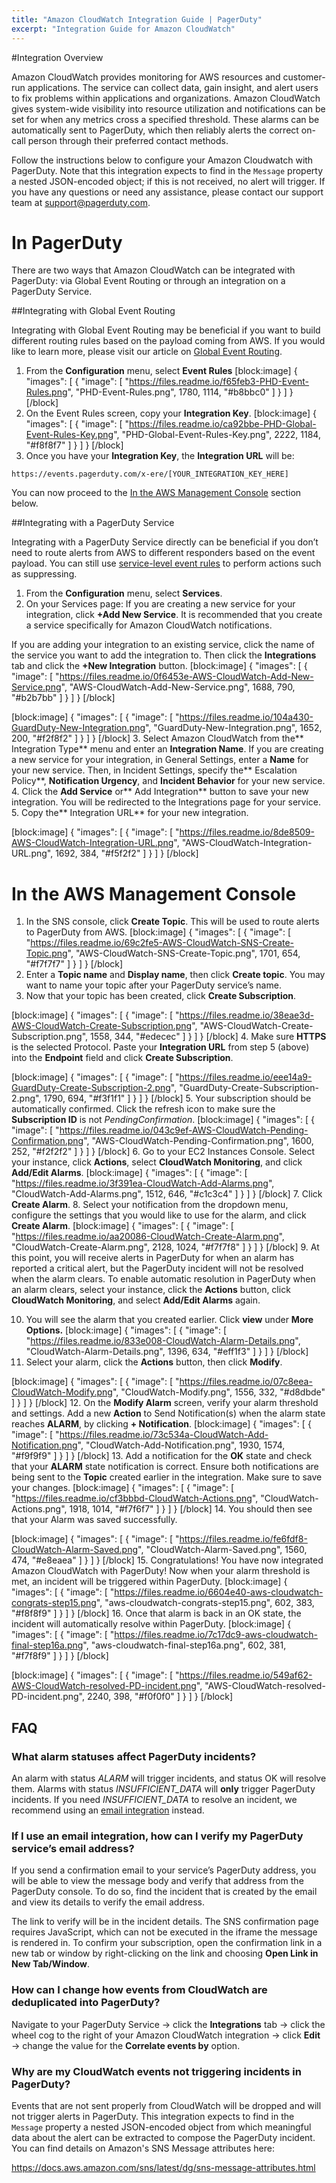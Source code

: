 ```yaml
---
title: "Amazon CloudWatch Integration Guide | PagerDuty"
excerpt: "Integration Guide for Amazon CloudWatch"
---
```

#Integration Overview 

Amazon CloudWatch provides monitoring for AWS resources and customer-run applications. The service can collect data, gain insight, and alert users to fix problems within applications and organizations. Amazon CloudWatch gives system-wide visibility into resource utilization and notifications can be set for when any metrics cross a specified threshold. These alarms can be automatically sent to PagerDuty, which then reliably alerts the correct on-call person through their preferred contact methods.

Follow the instructions below to configure your Amazon Cloudwatch with PagerDuty. Note that this integration expects to find in the `Message` property a nested JSON-encoded object; if this is not received, no alert will trigger. If you have any questions or need any assistance, please contact our support team at <a href="mailto:support@pagerduty.com">support@pagerduty.com</a>.

# In PagerDuty 

There are two ways that Amazon CloudWatch can be integrated with PagerDuty: via Global Event Routing or through an integration on a PagerDuty Service.

##Integrating with Global Event Routing

Integrating with Global Event Routing may be beneficial if you want to build different routing rules based on the payload coming from AWS. If you would like to learn more, please visit our article on [Global Event Routing](https://support.pagerduty.com/docs/global-event-routing). 

1. From the **Configuration** menu, select **Event Rules**
[block:image]
{
  "images": [
    {
      "image": [
        "https://files.readme.io/f65feb3-PHD-Event-Rules.png",
        "PHD-Event-Rules.png",
        1780,
        1114,
        "#b8bbc0"
      ]
    }
  ]
}
[/block]
2. On the Event Rules screen, copy your **Integration Key**.
[block:image]
{
  "images": [
    {
      "image": [
        "https://files.readme.io/ca92bbe-PHD-Global-Event-Rules-Key.png",
        "PHD-Global-Event-Rules-Key.png",
        2222,
        1184,
        "#f8f8f7"
      ]
    }
  ]
}
[/block]
3. Once you have your **Integration Key**, the **Integration URL** will be:

`https://events.pagerduty.com/x-ere/[YOUR_INTEGRATION_KEY_HERE]`

You can now proceed to the [In the AWS Management Console](https://support.pagerduty.com/v1/docs/aws-cloudwatch-integration-guide#section-in-the-aws-management-console) section below. 

##Integrating with a PagerDuty Service

Integrating with a PagerDuty Service directly can be beneficial if you don’t need to route alerts from AWS to different responders based on the event payload. You can still use [service-level event rules](https://support.pagerduty.com/docs/event-management#section-configure-event-rules-for-a-service) to perform actions such as suppressing.

1. From the **Configuration** menu, select **Services**.
2. On your Services page: If you are creating a new service for your integration, click **+Add New Service**. It is recommended that you create a service specifically for Amazon CloudWatch notifications.

If you are adding your integration to an existing service, click the name of the service you want to add the integration to. Then click the **Integrations** tab and click the **+New Integration** button.
[block:image]
{
  "images": [
    {
      "image": [
        "https://files.readme.io/0f6453e-AWS-CloudWatch-Add-New-Service.png",
        "AWS-CloudWatch-Add-New-Service.png",
        1688,
        790,
        "#b2b7bb"
      ]
    }
  ]
}
[/block]

[block:image]
{
  "images": [
    {
      "image": [
        "https://files.readme.io/104a430-GuardDuty-New-Integration.png",
        "GuardDuty-New-Integration.png",
        1652,
        200,
        "#f2f8f2"
      ]
    }
  ]
}
[/block]
3. Select Amazon CloudWatch from the** Integration Type** menu and enter an **Integration Name**.
If you are creating a new service for your integration, in General Settings, enter a **Name** for your new service. Then, in Incident Settings, specify the** Escalation Policy**, **Notification Urgency**, and **Incident Behavior** for your new service.
4. Click the **Add Service** or** Add Integration** button to save your new integration. You will be redirected to the Integrations page for your service.
5. Copy the** Integration URL** for your new integration.

[block:image]
{
  "images": [
    {
      "image": [
        "https://files.readme.io/8de8509-AWS-CloudWatch-Integration-URL.png",
        "AWS-CloudWatch-Integration-URL.png",
        1692,
        384,
        "#f5f2f2"
      ]
    }
  ]
}
[/block]
# In the AWS Management Console

1. In the SNS console, click **Create Topic**. This will be used to route alerts to PagerDuty from AWS.
[block:image]
{
  "images": [
    {
      "image": [
        "https://files.readme.io/69c2fe5-AWS-CloudWatch-SNS-Create-Topic.png",
        "AWS-CloudWatch-SNS-Create-Topic.png",
        1701,
        654,
        "#f7f7f7"
      ]
    }
  ]
}
[/block]
2. Enter a **Topic name** and **Display name**, then click **Create topic**. You may want to name your topic after your PagerDuty service’s name.
3. Now that your topic has been created, click **Create Subscription**.

[block:image]
{
  "images": [
    {
      "image": [
        "https://files.readme.io/38eae3d-AWS-CloudWatch-Create-Subscription.png",
        "AWS-CloudWatch-Create-Subscription.png",
        1558,
        344,
        "#edecec"
      ]
    }
  ]
}
[/block]
4. Make sure **HTTPS** is the selected Protocol. Paste your **Integration URL** from step 5 (above) into the **Endpoint** field and click **Create Subscription**.

[block:image]
{
  "images": [
    {
      "image": [
        "https://files.readme.io/eee14a9-GuardDuty-Create-Subscription-2.png",
        "GuardDuty-Create-Subscription-2.png",
        1790,
        694,
        "#f3f1f1"
      ]
    }
  ]
}
[/block]
5. Your subscription should be automatically confirmed. Click the refresh icon to make sure the **Subscription ID** is not *PendingConfirmation*.
[block:image]
{
  "images": [
    {
      "image": [
        "https://files.readme.io/043c9ef-AWS-CloudWatch-Pending-Confirmation.png",
        "AWS-CloudWatch-Pending-Confirmation.png",
        1600,
        252,
        "#f2f2f2"
      ]
    }
  ]
}
[/block]
6. Go to your EC2 Instances Console.  Select your instance, click **Actions**, select **CloudWatch Monitoring**, and click **Add/Edit Alarms**.
[block:image]
{
  "images": [
    {
      "image": [
        "https://files.readme.io/3f391ea-CloudWatch-Add-Alarms.png",
        "CloudWatch-Add-Alarms.png",
        1512,
        646,
        "#c1c3c4"
      ]
    }
  ]
}
[/block]
7. Click **Create Alarm**.
8. Select your notification from the dropdown menu, configure the settings that you would like to use for the alarm, and click **Create Alarm**.
[block:image]
{
  "images": [
    {
      "image": [
        "https://files.readme.io/aa20086-CloudWatch-Create-Alarm.png",
        "CloudWatch-Create-Alarm.png",
        2128,
        1024,
        "#f7f7f8"
      ]
    }
  ]
}
[/block]
9. At this point, you will receive alerts in PagerDuty for when an alarm has reported a critical alert, but the PagerDuty incident will not be resolved when the alarm clears. To enable automatic resolution in PagerDuty when an alarm clears, select your instance, click the **Actions** button, click **CloudWatch Monitoring**, and select **Add/Edit Alarms** again.

10. You will see the alarm that you created earlier. Click **view** under **More Options.** 
[block:image]
{
  "images": [
    {
      "image": [
        "https://files.readme.io/833e008-CloudWatch-Alarm-Details.png",
        "CloudWatch-Alarm-Details.png",
        1396,
        634,
        "#eff1f3"
      ]
    }
  ]
}
[/block]
11. Select your alarm, click the **Actions** button, then click **Modify**.

[block:image]
{
  "images": [
    {
      "image": [
        "https://files.readme.io/07c8eea-CloudWatch-Modify.png",
        "CloudWatch-Modify.png",
        1556,
        332,
        "#d8dbde"
      ]
    }
  ]
}
[/block]
12. On the **Modify Alarm** screen, verify your alarm threshold and settings. Add a new **Action** to Send Notification(s) when the alarm state reaches **ALARM**, by clicking **+ Notification**.
[block:image]
{
  "images": [
    {
      "image": [
        "https://files.readme.io/73c534a-CloudWatch-Add-Notification.png",
        "CloudWatch-Add-Notification.png",
        1930,
        1574,
        "#f9f9f9"
      ]
    }
  ]
}
[/block]
13. Add a notification for the **OK** state and check that your **ALARM** state notification is correct. Ensure both notifications are being sent to the **Topic** created earlier in the integration. Make sure to save your changes.
[block:image]
{
  "images": [
    {
      "image": [
        "https://files.readme.io/cf3bbbd-CloudWatch-Actions.png",
        "CloudWatch-Actions.png",
        1918,
        1014,
        "#f7f6f7"
      ]
    }
  ]
}
[/block]
14. You should then see that your Alarm was saved successfully.

[block:image]
{
  "images": [
    {
      "image": [
        "https://files.readme.io/fe6fdf8-CloudWatch-Alarm-Saved.png",
        "CloudWatch-Alarm-Saved.png",
        1560,
        474,
        "#e8eaea"
      ]
    }
  ]
}
[/block]
15. Congratulations! You have now integrated Amazon CloudWatch with PagerDuty! Now when your alarm threshold is met, an incident will be triggered within PagerDuty.
[block:image]
{
  "images": [
    {
      "image": [
        "https://files.readme.io/6604e40-aws-cloudwatch-congrats-step15.png",
        "aws-cloudwatch-congrats-step15.png",
        602,
        383,
        "#f8f8f9"
      ]
    }
  ]
}
[/block]
16. Once that alarm is back in an OK state, the incident will automatically resolve within PagerDuty.
[block:image]
{
  "images": [
    {
      "image": [
        "https://files.readme.io/7c17dc9-aws-cloudwatch-final-step16a.png",
        "aws-cloudwatch-final-step16a.png",
        602,
        381,
        "#f7f8f9"
      ]
    }
  ]
}
[/block]

[block:image]
{
  "images": [
    {
      "image": [
        "https://files.readme.io/549af62-AWS-CloudWatch-resolved-PD-incident.png",
        "AWS-CloudWatch-resolved-PD-incident.png",
        2240,
        398,
        "#f0f0f0"
      ]
    }
  ]
}
[/block]
## FAQ

### What alarm statuses affect PagerDuty incidents?

An alarm with status *ALARM* will trigger incidents, and status OK will resolve them. Alarms with status *INSUFFICIENT_DATA* will **only** trigger PagerDuty incidents. If you need *INSUFFICIENT_DATA* to resolve an incident, we recommend using an <a href="https://www.pagerduty.com/docs/guides/email-integration-guide/">email integration</a> instead.

### If I use an email integration, how can I verify my PagerDuty service’s email address?

If you send a confirmation email to your service’s PagerDuty address, you will be able to view the message body and verify that address from the PagerDuty console. To do so, find the incident that is created by the email and view its details to verify the email address.

The link to verify will be in the incident details. The SNS confirmation page requires JavaScript, which can not be executed in the iframe the message is rendered in. To confirm your subscription, open the confirmation link in a new tab or window by right-clicking on the link and choosing **Open Link in New Tab/Window**.

### How can I change how events from CloudWatch are deduplicated into PagerDuty?

Navigate to your PagerDuty Service -> click the **Integrations** tab -> click the wheel cog to the right of your Amazon CloudWatch integration -> click **Edit** -> change the value for the **Correlate events by** option.

### Why are my CloudWatch events not triggering incidents in PagerDuty?

Events that are not sent properly from CloudWatch will be dropped and will not trigger alerts in PagerDuty. This integration expects to find in the `Message` property a nested JSON-encoded object from which meaningful data about the alert can be extracted to compose the PagerDuty incident. You can find details on Amazon's SNS Message attributes here: 

https://docs.aws.amazon.com/sns/latest/dg/sns-message-attributes.html